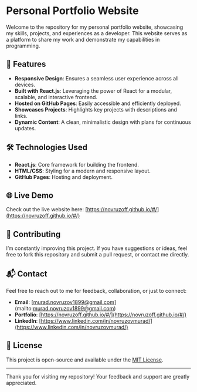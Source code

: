 # Personal Portfolio Website

Welcome to the repository for my personal portfolio website, showcasing my skills, projects, and experiences as a developer. This website serves as a platform to share my work and demonstrate my capabilities in programming.

## 🚀 Features

- **Responsive Design**: Ensures a seamless user experience across all devices.
- **Built with React.js**: Leveraging the power of React for a modular, scalable, and interactive frontend.
- **Hosted on GitHub Pages**: Easily accessible and efficiently deployed.
- **Showcases Projects**: Highlights key projects with descriptions and links.
- **Dynamic Content**: A clean, minimalistic design with plans for continuous updates.

## 🛠️ Technologies Used

- **React.js**: Core framework for building the frontend.
- **HTML/CSS**: Styling for a modern and responsive layout.
- **GitHub Pages**: Hosting and deployment.

## 🌐 Live Demo

Check out the live website here: [https://novruzoff.github.io/#/](https://novruzoff.github.io/#/)

## 🤝 Contributing

I’m constantly improving this project. If you have suggestions or ideas, feel free to fork this repository and submit a pull request, or contact me directly.

## 📬 Contact

Feel free to reach out to me for feedback, collaboration, or just to connect:
- **Email**: [murad.novruzov1899@gmail.com] (mailto:murad.novruzov1899@gmail.com)
- **Portfolio**: [https://novruzoff.github.io/#/](https://novruzoff.github.io/#/)
- **LinkedIn**: [https://www.linkedin.com/in/novruzovmurad/](https://www.linkedin.com/in/novruzovmurad/)

## 📜 License

This project is open-source and available under the [MIT License](LICENSE).

---

Thank you for visiting my repository! Your feedback and support are greatly appreciated.

